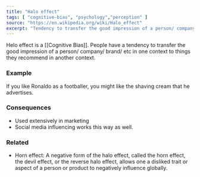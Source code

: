 ```yaml
---
title: "Halo effect"
tags: [ "cognitive-bias", "psychology","perception" ]
source: "https://en.wikipedia.org/wiki/Halo_effect"
excerpt: "Tendency to transfer the good impression of a person/ company/ brand/ etc in one context to things they recommend in another context."
---
```


Helo effect is a [[Cognitive Bias]]. People have a tendency to transfer the good impression of a person/ company/ brand/ etc in one context to things they recommend in another context. 

### Example

If you like Ronaldo as a footballer, you might like the shaving cream that he advertises.

### Consequences

- Used extensively in marketing
- Social media influencing works this way as well.

### Related

- Horn effect: A negative form of the halo effect, called the horn effect, the devil effect, or the reverse halo effect, allows one a disliked trait or aspect of a person or product to negatively influence globally.
